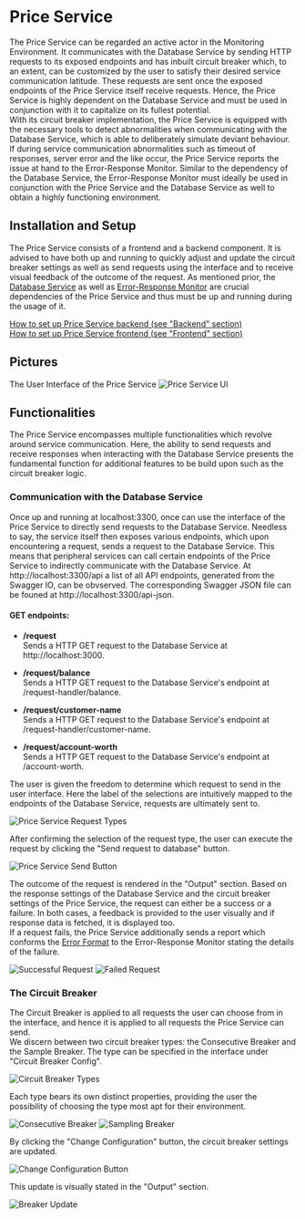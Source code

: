 # Price Service
The Price Service can be regarded an active actor in the Monitoring Environment. It communicates with the Database Service by sending HTTP requests to its exposed endpoints and has inbuilt circuit breaker which, to an extent, can be customized by the user to satisfy their desired service communication latitude. These requests are sent once the exposed endpoints of the Price Service itself receive requests. Hence, the Price Service is highly dependent on the Database Service and must be used in conjunction with it to capitalize on its fullest potential. \
With its circuit breaker implementation, the Price Service is equipped with the necessary tools to detect abnormalities when communicating with the Database Service, which is able to deliberately simulate deviant behaviour. If during service communication abnormalities such as timeout of responses, server error and the like occur, the Price Service reports the issue at hand to the Error-Response Monitor. Similar to the dependency of the Database Service, the Error-Response Monitor must ideally be used in conjunction with the Price Service and the Database Service as well to obtain a highly functioning environment. 


## Installation and Setup

The Price Service consists of a frontend and a backend component. It is advised to have both up and running to quickly adjust and update the circuit breaker settings as well as send requests using the interface and to receive visual feedback of the outcome of the request. As mentioned prior, the [Database Service](https://ccims.github.io/overview-and-documentation/database-service) as well as [Error-Response Monitor](https://ccims.github.io/overview-and-documentation/error-response-monitor) are crucial dependencies of the Price Service and thus must be up and running during the usage of it. 

[How to set up Price Service backend (see "Backend" section)](https://github.com/ccims/price-service/blob/dev/README.md) \
[How to set up Price Service frontend (see "Frontend" section)](https://github.com/ccims/price-service/blob/dev/README.md)

## Pictures
The User Interface of the Price Service
![Price Service UI](https://github.com/ccims/price-service/blob/dev/documentation/FullUI.png?raw=true)

## Functionalities
The Price Service encompasses multiple functionalities which revolve around service communication. Here, the ability to send requests and receive responses when interacting with the Database Service presents the fundamental function for additional features to be build upon such as the circuit breaker logic. 

### Communication with the Database Service
Once up and running at localhost:3300, once can use the interface of the Price Service to directly send requests to the Database Service. Needless to say, the service itself then exposes various endpoints, which upon encountering a request, sends a request to the Database Service. This means that peripheral services can call certain endpoints of the Price Service to indirectly communicate with the Database Service. At http://localhost:3300/api a list of all API endpoints, generated from the Swagger IO, can be obvserved. The corresponding Swagger JSON file can be founed at http://localhost:3300/api-json.

#### GET endpoints:
* **/request** \
  Sends a HTTP GET request to the Database Service at http://localhost:3000. 
 
* **/request/balance** \
  Sends a HTTP GET request to the Database Service's endpoint at /request-handler/balance.
  
* **/request/customer-name** \
  Sends a HTTP GET request to the Database Service's endpoint at /request-handler/customer-name.
  
* **/request/account-worth** \
  Sends a HTTP GET request to the Database Service's endpoint at /account-worth.
  

The user is given the freedom to determine which request to send in the user interface. Here the label of the selections are intuitively mapped to the endpoints of the Database Service, requests are ultimately sent to.

![Price Service Request Types](https://github.com/ccims/price-service/blob/dev/documentation/RequestTypes.PNG?raw=true)


After confirming the selection of the request type, the user can execute the request by clicking the "Send request to database" button. 

![Price Service Send Button](https://github.com/ccims/price-service/blob/dev/documentation/SendRequestButton.PNG?raw=true)


The outcome of the request is rendered in the "Output" section. Based on the response settings of the Database Service and the circuit breaker settings of the Price Service, the request can either be a success or a failure. In both cases, a feedback is provided to the user visually and if response data is fetched, it is displayed too. \
If a request fails, the Price Service additionally sends a report which conforms the [Error Format](https://github.com/ccims/logging-message-format/blob/dev/src/error-format.ts) to the Error-Response Monitor stating the details of the failure.

![Successful Request](https://github.com/ccims/price-service/blob/dev/documentation/SuccessfulRequest.PNG?raw=true)
![Failed Request](https://github.com/ccims/price-service/blob/dev/documentation/FailedRequestLarge.PNG?raw=true)

### The Circuit Breaker
The Circuit Breaker is applied to all requests the user can choose from in the interface, and hence it is applied to all requests the Price Service can send. \
We discern between two circuit breaker types: the Consecutive Breaker and the Sample Breaker. The type can be specified in the interface under "Circuit Breaker Config".

![Circuit Breaker Types](https://github.com/ccims/price-service/blob/dev/documentation/BreakerTypes.PNG?raw=true)


Each type bears its own distinct properties, providing the user the possibility of choosing the type most apt for their environment. 

![Consecutive Breaker](https://github.com/ccims/price-service/blob/dev/documentation/ConsecutiveBreaker.png?raw=true) ![Sampling Breaker](https://github.com/ccims/price-service/blob/dev/documentation/SampleBreaker.png?raw=true)


By clicking the "Change Configuration" button, the circuit breaker settings are updated. 

![Change Configuration Button](https://github.com/ccims/price-service/blob/dev/documentation/ChangeConfigButton.PNG?raw=true)


This update is visually stated in the "Output" section. 

![Breaker Update](https://github.com/ccims/price-service/blob/dev/documentation/BreakerUpdate.PNG?raw=true)
